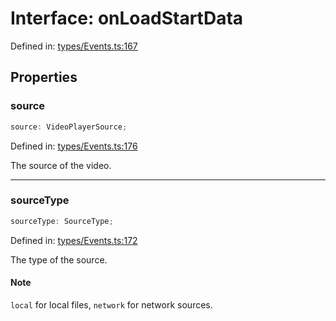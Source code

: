 # Interface: onLoadStartData

Defined in: [types/Events.ts:167](https://github.com/TheWidlarzGroup/react-native-video/blob/1403959cf63e77ce519800110e1872cc843e5d0f/packages/react-native-video/src/core/types/Events.ts#L167)

## Properties

### source

```ts
source: VideoPlayerSource;
```

Defined in: [types/Events.ts:176](https://github.com/TheWidlarzGroup/react-native-video/blob/1403959cf63e77ce519800110e1872cc843e5d0f/packages/react-native-video/src/core/types/Events.ts#L176)

The source of the video.

***

### sourceType

```ts
sourceType: SourceType;
```

Defined in: [types/Events.ts:172](https://github.com/TheWidlarzGroup/react-native-video/blob/1403959cf63e77ce519800110e1872cc843e5d0f/packages/react-native-video/src/core/types/Events.ts#L172)

The type of the source.

#### Note

`local` for local files, `network` for network sources.
